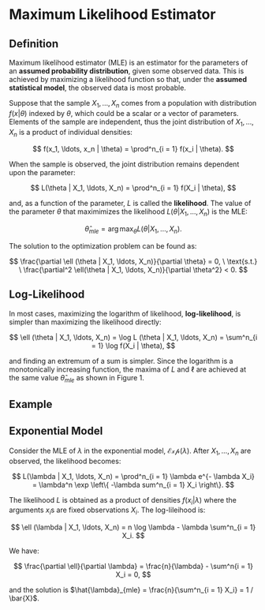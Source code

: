 # Maximum Likelihood Estimator

## Definition

Maximum likelihood estimator (MLE) is an estimator for the parameters of an **assumed probability distribution**, given some observed data. This is achieved by maximizing a likelihood function so that, under the **assumed statistical model**, the observed data is most probable.

Suppose that the sample $X_1, \ldots, X_n$ comes from a population with distribution $f(x | \theta)$ indexed by $\theta$, which could be a scalar or a vector of parameters. Elements of the sample are independent, thus the joint distribution of $X_1, \ldots, X_n$ is a product of individual densities:

$$
f(x_1, \ldots, x_n | \theta) = \prod^n_{i = 1} f(x_i | \theta).
$$

When the sample is observed, the joint distribution remains dependent upon the parameter:

$$
L(\theta | X_1, \ldots, X_n) = \prod^n_{i = 1} f(X_i | \theta),
$$

and, as a function of the parameter, $L$ is called the **likelihood**. The value of the parameter $\theta$ that maximimizes the likelihood $L(\theta | X_1, \ldots, X_n)$ is the MLE:

$$
\hat{\theta}_{mle} = \arg \max_\theta L(\theta | X_1, \ldots, X_n).
$$

The solution to the optimization problem can be found as:

$$
\frac{\partial \ell (\theta | X_1, \ldots, X_n)}{\partial \theta} = 0, \ \text{s.t.} \ \frac{\partial^2 \ell(\theta | X_1, \ldots, X_n)}{\partial \theta^2} < 0.
$$

## Log-Likelihood

In most cases, maximizing the logarithm of likelihood, **log-likelihood**, is simpler than maximizing the likelihood directly:

$$
\ell (\theta | X_1, \ldots, X_n) = \log L (\theta | X_1, \ldots, X_n) = \sum^n_{i = 1} \log f(X_i | \theta),
$$

and finding an extremum of a sum is simpler. Since the logarithm is a monotonically increasing function, the maxima of $L$ and $\ell$ are achieved at the same value $\hat{\theta}_{mle}$ as shown in Figure 1.

## Example

## Exponential Model

Consider the MLE of $\lambda$ in the exponential model, $\mathcal{Exp}(\lambda)$. After $X_1, \ldots, X_n$ are observed, the likelihood becomes:

$$
L(\lambda | X_1, \ldots, X_n) = \prod^n_{i = 1} \lambda e^{- \lambda X_i} = \lambda^n \exp \left\{ -\lambda sum^n_{i = 1} X_i \right\}.
$$

The likelihood $L$ is obtained as a product of densities $f(x_i | \lambda)$ where the arguments $x_i$s are fixed observations $X_i$. The log-lileihood is:

$$
\ell (\lambda | X_1, \ldots, X_n) = n \log \lambda - \lambda \sum^n_{i = 1} X_i.
$$

We have:

$$
\frac{\partial \ell}{\partial \lambda} = \frac{n}{\lambda} - \sum^n{i = 1} X_i = 0,
$$

and the solution is $\hat{\lambda}_{mle} = \frac{n}{\sum^n_{i = 1} X_i} = 1 / \bar{X}$.